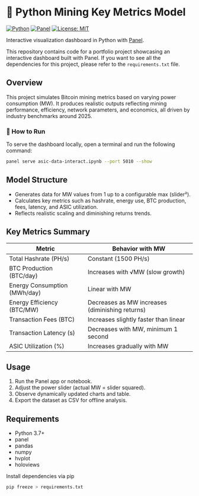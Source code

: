 #  🐍  Python Mining Key Metrics Model
[![Python](https://img.shields.io/badge/python-3.10+-blue.svg)](https://www.python.org/downloads/)
[![Panel](https://img.shields.io/badge/Panel-1.4-lightgrey)](https://panel.holoviz.org/)
[![License: MIT](https://img.shields.io/badge/License-MIT-yellow.svg)](https://opensource.org/licenses/MIT)

Interactive visualization dashboard in Python with [Panel](https://panel.holoviz.org/).

This repository contains code for a portfolio project showcasing an interactive dashboard built with Panel.
If you want to see all the dependencies for this project, please refer to the `requirements.txt` file.

## Overview

This project simulates Bitcoin mining metrics based on varying power consumption (MW). It produces realistic outputs reflecting mining performance, efficiency, network parameters, and economics, all driven by industry benchmarks around 2025.

### 🚀 How to Run

To serve the dashboard locally, open a terminal and run the following command:

```bash
panel serve asic-data-interact.ipynb --port 5010 --show
```

## Model Structure

- Generates data for MW values from 1 up to a configurable max (slider²).
- Calculates key metrics such as hashrate, energy use, BTC production, fees, latency, and ASIC utilization.
- Reflects realistic scaling and diminishing returns trends.

## Key Metrics Summary

| Metric                         | Behavior with MW                              |
|--------------------------------|----------------------------------------------|
| Total Hashrate (PH/s)          | Constant (1500 PH/s)                          |
| BTC Production (BTC/day)       | Increases with √MW (slow growth)              |
| Energy Consumption (MWh/day)   | Linear with MW                                |
| Energy Efficiency (BTC/MW)     | Decreases as MW increases (diminishing returns) |
| Transaction Fees (BTC)         | Increases slightly faster than linear         |
| Transaction Latency (s)        | Decreases with MW, minimum 1 second           |
| ASIC Utilization (%)           | Increases gradually with MW                   |

## Usage

1. Run the Panel app or notebook.
2. Adjust the power slider (actual MW = slider squared).
3. Observe dynamically updated charts and table.
4. Export the dataset as CSV for offline analysis.

## Requirements

- Python 3.7+
- panel
- pandas
- numpy
- hvplot
- holoviews

Install dependencies via pip

```bash
pip freeze > requirements.txt
```



